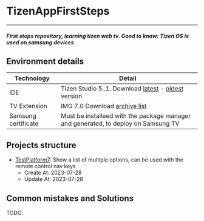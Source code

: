 # TizenAppFirstSteps 
---

##### First steps repository, learning tizen web tv. Good to know: Tizen OS is used on samsung devices

## Environment details

| Technology | Detail |
| ------ | ----------- |
| IDE   | Tizen Studio 5..1. Download [latest](https://developer.tizen.org/ko/development/tizen-studio/download?langredirect=1) - [oldest](https://download.tizen.org/sdk/Installer/) version| 
| TV Extension | IMG  7.0  Download [archive list](https://developer.samsung.com/smarttv/develop/tools/tv-extension/archive.html)|
| Samsung certificate    | Must be installeed with the package manager and generated, to deploy on Samsung TV |


## Projects structure

+ [TestPlatform7](https://github.com/randi2993/TizenAppFirstSteps/tree/master/TVDemoSimonSaysDemo/TestPlatform7): Show a list of multiple options, can be used with the remote control nav keys
  - Create At: 2023-07-28
  - Update At: 2023-07-28
  
  
## Common mistakes and Solutions

TODO.